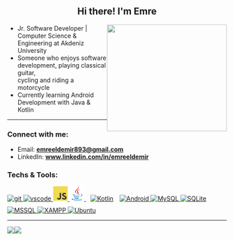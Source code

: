 <h2 align="center">Hi there! I'm Emre</h2>

<img align="right" src="https://media.giphy.com/media/qgQUggAC3Pfv687qPC/giphy.gif" width="275" height="245"/>

- Jr. Software Developer | Computer Science & Engineering at Akdeniz University
- Someone who enjoys software development, playing classical guitar,<br>
cycling and riding a motorcycle
- Currently learning Android Development with Java & Kotlin

---

<h3 align="left">Connect with me: </h3>

- Email: **emreeldemir893@gmail.com**
- LinkedIn: **www.linkedin.com/in/emreeldemir** 

<h3 align="left">Techs & Tools:</h3>
  <a href="https://git-scm.com/" target="_blank" rel=”noopener”> <img src="https://www.vectorlogo.zone/logos/git-scm/git-scm-icon.svg" alt="git" width="34" height="34"/> </a>
  <a href="https://code.visualstudio.com/" target="_blank" rel=”noopener”> <img src="https://upload.wikimedia.org/wikipedia/commons/thumb/9/9a/Visual_Studio_Code_1.35_icon.svg/1024px-Visual_Studio_Code_1.35_icon.svg.png" alt="vscode" width="34" height="34"/> </a>
  <a href="https://developer.mozilla.org/en-US/docs/Web/JavaScript" target="_blank" rel="noreferrer"> <img src="https://raw.githubusercontent.com/devicons/devicon/master/icons/javascript/javascript-original.svg" alt="javascript" width="34" height="34"/> </a>
  <a href="https://www.java.com" target="_blank" rel="noreferrer"> <img src="https://raw.githubusercontent.com/devicons/devicon/master/icons/java/java-original.svg" alt="java" width="34" height="34"/> </a>
  <a href="https://kotlinlang.org/" target="_blank"><img style="margin: 10px" src="https://profilinator.rishav.dev/skills-assets/kotlinlang-icon.svg" alt="Kotlin" width='34' height="34" /></a>
  <a href="https://developer.android.com/" target="_blank" rel=”noopener”> <img src="https://upload.wikimedia.org/wikipedia/commons/thumb/d/d7/Android_robot.svg/872px-Android_robot.svg.png" alt="Android" width="34" height="34"/> </a>
  <a href="https://www.mysql.com/" target="_blank" rel=”noopener”> <img src="https://www.freepnglogos.com/uploads/logo-mysql-png/logo-mysql-mysql-logo-png-images-are-download-crazypng-21.png" alt="MySQL" width="34" height="34"/> </a>
  <a href="https://sqlite.org/index.html" target="_blank" rel=”noopener”> <img src="https://upload.wikimedia.org/wikipedia/commons/thumb/9/97/Sqlite-square-icon.svg/2048px-Sqlite-square-icon.svg.png" alt="SQLite" width="34" height="34"/> </a>
  <a href="https://www.microsoft.com/tr-tr/sql-server" target="_blank" rel=”noopener”> <img src="https://cdn-icons-png.flaticon.com/512/5968/5968306.png" alt="MSSQL" width="34" height="34"/> </a>
  <a href="https://www.apachefriends.org/tr/index.html" target="_blank" rel=”noopener”> <img src="https://static-00.iconduck.com/assets.00/apps-xampp-icon-256x256-h4mje2zt.png" alt="XAMPP" width="34" height="34"/> </a>
  <a href="https://ubuntu.com/" target="_blank" rel=”noopener”> <img src="https://upload.wikimedia.org/wikipedia/commons/thumb/a/ab/Logo-ubuntu_cof-orange-hex.svg/1200px-Logo-ubuntu_cof-orange-hex.svg.png" alt="Ubuntu" width="34" height="34"/> </a>
  
  

---

<img src="https://github-readme-stats.vercel.app/api/top-langs/?username=emreeldemir&hide_border=true&theme=dracula&layout=compact&langs_count=8&hide_progress=true" align="left" />
<img src="https://github-readme-stats.vercel.app/api?username=emreeldemir&show_icons=true&theme=dracula&count_private=true&hide_border=true&count_private=true" width="397" />
